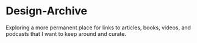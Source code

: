 # Design-Archive
Exploring a more permanent place for links to articles, books, videos, and podcasts that I want to keep around and curate.

